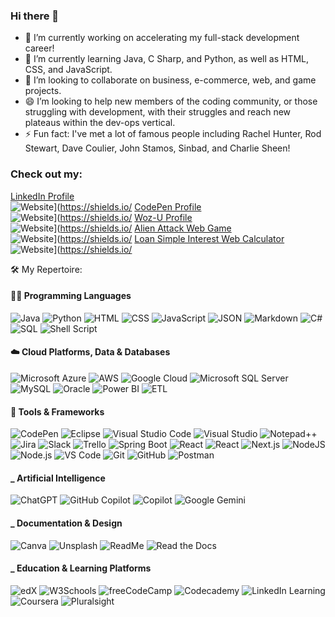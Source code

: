 ### Hi there 👋

- 🔭 I’m currently working on accelerating my full-stack development career!
- 🌱 I’m currently learning Java, C Sharp, and Python, as well as HTML, CSS, and JavaScript.
- 👯 I’m looking to collaborate on business, e-commerce, web, and game projects.
- 😄 I’m looking to help new members of the coding community, or those struggling with development, with their struggles and reach new plateaus within the dev-ops vertical.
- ⚡ Fun fact: I've met a lot of famous people including Rachel Hunter, Rod Stewart, Dave Coulier, John Stamos, Sinbad, and Charlie Sheen!

### Check out my: <br/>
[LinkedIn Profile](https://www.linkedin.com/in/robertemarchetti/) <br/>
![Website](https://img.shields.io/website-up-down-green-red/http/shields.io.svg)](https://shields.io/
[CodePen Profile](https://codepen.io/Handl3IT) <br/>
![Website](https://img.shields.io/website-up-down-green-red/http/shields.io.svg)](https://shields.io/
[Woz-U Profile](https://apprenticenow.exeterlms.com/user/cOd3r-Handl3IT) <br/>
![Website](https://img.shields.io/website-up-down-green-red/http/shields.io.svg)](https://shields.io/
[Alien Attack Web Game](https://alienattackweb.netlify.app/) <br/>
![Website](https://img.shields.io/website-up-down-green-red/http/shields.io.svg)](https://shields.io/
[Loan Simple Interest Web Calculator](https://cod3r-handl3it.github.io/vftvk-Simple-Interest-Calculator/) <br/>
![Website](https://img.shields.io/website-up-down-green-red/http/shields.io.svg)](https://shields.io/

🛠️ My Repertoire:

#### 👨‍💻 Programming Languages
![Java](https://img.shields.io/badge/Java-%23ED8B00.svg?logo=openjdk&logoColor=white)
![Python](https://img.shields.io/badge/Python-3776AB?style=flat&logo=python&logoColor=green)
![HTML](https://img.shields.io/badge/HTML-%23E34F26.svg?logo=html5&logoColor=white)
![CSS](https://img.shields.io/badge/CSS-639?logo=css&logoColor=fff)
![JavaScript](https://img.shields.io/badge/JavaScript-F7DF1E?style=flat&logo=javascript&logoColor=black)
![JSON](https://img.shields.io/badge/JSON-000?logo=json&logoColor=fff)
![Markdown](https://img.shields.io/badge/Markdown-%23000000.svg?logo=markdown&logoColor=white)
![C#](https://custom-icon-badges.demolab.com/badge/C%23-%23239120.svg?logo=cshrp&logoColor=white)
![SQL](https://img.shields.io/badge/SQL-4479A1?style=flat&logo=mysql&logoColor=white)
![Shell Script](https://img.shields.io/badge/Shell-Bash-4EAA25?style=flat&logo=gnu-bash&logoColor=white)


#### ☁️ Cloud Platforms, Data & Databases
![Microsoft Azure](https://custom-icon-badges.demolab.com/badge/Microsoft%20Azure-0089D6?logo=msazure&logoColor=white)
![AWS](https://custom-icon-badges.demolab.com/badge/AWS-%23FF9900.svg?logo=aws&logoColor=white)
![Google Cloud](https://img.shields.io/badge/Google%20Cloud-%234285F4.svg?logo=google-cloud&logoColor=white)
![Microsoft SQL Server](https://custom-icon-badges.demolab.com/badge/Microsoft%20SQL%20Server-CC2927?logo=mssqlserver-white&logoColor=white)
![MySQL](https://img.shields.io/badge/MySQL-4479A1?logo=mysql&logoColor=fff)
![Oracle](https://custom-icon-badges.demolab.com/badge/Oracle-F80000?logo=oracle&logoColor=fff)
![Power BI](https://custom-icon-badges.demolab.com/badge/Power%20BI-F1C912?logo=power-bi&logoColor=fff)
![ETL](https://custom-icon-badges.demolab.com/badge/ETL-9370DB?logo=etl-logo&logoColor=fff)


#### 🧰 Tools & Frameworks
![CodePen](https://img.shields.io/badge/CodePen-white?&logo=codepen&logoColor=black)
![Eclipse](https://img.shields.io/badge/Eclipse-FE7A16.svg?logo=Eclipse&logoColor=white)
![Visual Studio Code](https://custom-icon-badges.demolab.com/badge/Visual%20Studio%20Code-0078d7.svg?logo=vsc&logoColor=white)
![Visual Studio](https://custom-icon-badges.demolab.com/badge/Visual%20Studio-5C2D91.svg?&logo=visualstudio&logoColor=white)
![Notepad++](https://img.shields.io/badge/Notepad++-90E59A.svg?&logo=notepad%2b%2b&logoColor=black)
![Jira](https://img.shields.io/badge/Jira-0052CC?logo=jira&logoColor=fff)
![Slack](https://img.shields.io/badge/Slack-4A154B?logo=slack&logoColor=fff)
![Trello](https://img.shields.io/badge/Trello-0052CC?logo=trello&logoColor=fff)
![Spring Boot](https://img.shields.io/badge/Spring%20Boot-6DB33F?logo=springboot&logoColor=fff)
![React](https://img.shields.io/badge/React-%2320232a.svg?logo=react&logoColor=%2361DAFB)
![React](https://img.shields.io/badge/React-20232A?style=flat&logo=react&logoColor=61DAFB)
![Next.js](https://img.shields.io/badge/Next.js-000000?style=flat&logo=next.js&logoColor=white)
![NodeJS](https://img.shields.io/badge/Node.js-6DA55F?logo=node.js&logoColor=white)
![Node.js](https://img.shields.io/badge/Node.js-43853D?style=flat&logo=node.js&logoColor=white)
![VS Code](https://img.shields.io/badge/VS%20Code-007ACC?style=flat&logo=visual-studio-code&logoColor=white)
![Git](https://img.shields.io/badge/Git-F05032?style=flat&logo=git&logoColor=white)
![GitHub](https://img.shields.io/badge/GitHub-181717?style=flat&logo=github&logoColor=white)
![Postman](https://img.shields.io/badge/Postman-FF6C37?style=flat&logo=postman&logoColor=white)


#### _ Artificial Intelligence
![ChatGPT](https://img.shields.io/badge/ChatGPT-74aa9c?logo=openai&logoColor=white)
![GitHub Copilot](https://img.shields.io/badge/GitHub%20Copilot-000?logo=githubcopilot&logoColor=fff)
![Copilot](https://img.shields.io/badge/Copilot-000?logo=copilot&logoColor=fff)
![Google Gemini](https://img.shields.io/badge/Google%20Gemini-886FBF?logo=googlegemini&logoColor=fff)


#### _ Documentation & Design
![Canva](https://img.shields.io/badge/Canva-%2300C4CC.svg?&logo=Canva&logoColor=white)
![Unsplash](https://img.shields.io/badge/Unsplash-000000?logo=Unsplash&logoColor=white)
![ReadMe](https://img.shields.io/badge/ReadMe-018EF5?logo=readme&logoColor=fff)
![Read the Docs](https://img.shields.io/badge/Read%20the%20Docs-8CA1AF?logo=readthedocs&logoColor=fff)


#### _ Education & Learning Platforms
![edX](https://img.shields.io/badge/edX-02262B?logo=edx&logoColor=fff)
![W3Schools](https://img.shields.io/badge/W3Schools-04AA6D?logo=w3schools&logoColor=fff)
![freeCodeCamp](https://img.shields.io/badge/freeCodeCamp-0A0A23?logo=freecodecamp&logoColor=fff)
![Codecademy](https://img.shields.io/badge/Codecademy-%2321759B.svg?logo=codecademy&logoColor=white)
![LinkedIn Learning](https://custom-icon-badges.demolab.com/badge/LinkedIn%20Learning-0A66C2?logo=linkedin-white&logoColor=fff)
![Coursera](https://img.shields.io/badge/Coursera-0056D2?logo=coursera&logoColor=fff)
![Pluralsight](https://img.shields.io/badge/Pluralsight-F15B2A?logo=pluralsight&logoColor=fff)
